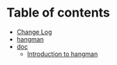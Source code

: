 # Table of contents

* [Change Log](README.md)
* [hangman](<README (1).md>)
* [doc](doc/README.md)
  * [Introduction to hangman](doc/intro.md)
